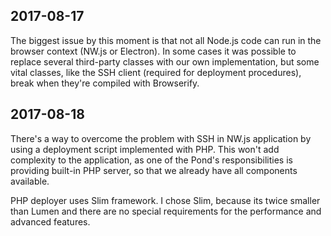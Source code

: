 ## 2017-08-17

The biggest issue by this moment is that not all Node.js code can run in the browser context (NW.js or Electron). In some cases it was possible to replace several third-party classes with our own implementation, but some vital classes, like the SSH client (required for deployment procedures), break when they're compiled with Browserify.

## 2017-08-18

There's a way to overcome the problem with SSH in NW.js application by using a deployment script implemented with PHP. This won't add complexity to the application, as one of the Pond's responsibilities is providing built-in PHP server, so that we already have all components available.

PHP deployer uses Slim framework. I chose Slim, because its twice smaller than Lumen and there are no special requirements for the performance and advanced features.